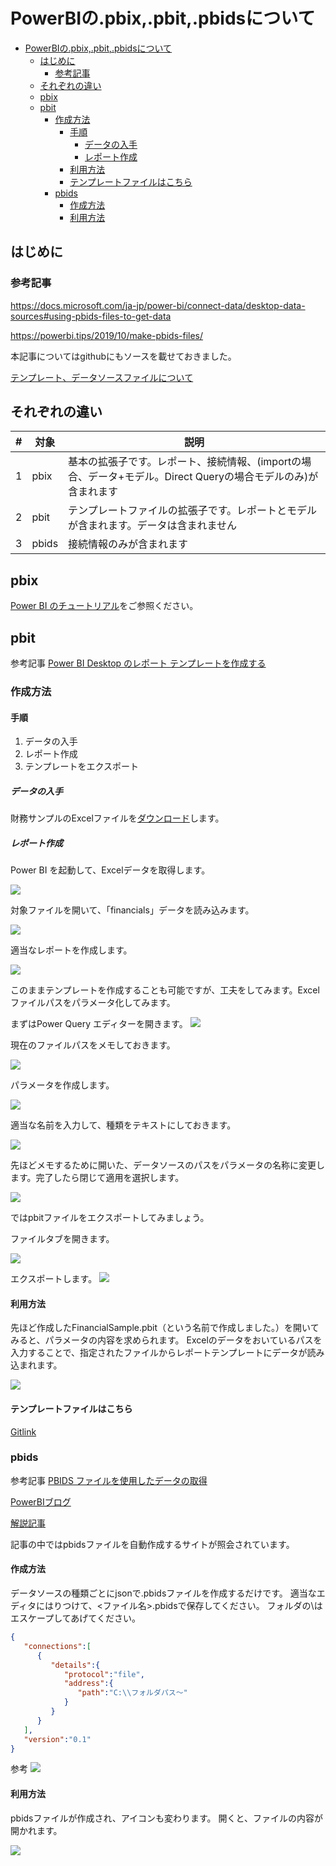 # PowerBIの.pbix,.pbit,.pbidsについて

<!-- TOC -->

- [PowerBIの.pbix,.pbit,.pbidsについて](#powerbiのpbixpbitpbidsについて)
    - [はじめに](#はじめに)
        - [参考記事](#参考記事)
    - [それぞれの違い](#それぞれの違い)
    - [pbix](#pbix)
    - [pbit](#pbit)
        - [作成方法](#作成方法)
            - [手順](#手順)
                - [データの入手](#データの入手)
                - [レポート作成](#レポート作成)
            - [利用方法](#利用方法)
            - [テンプレートファイルはこちら](#テンプレートファイルはこちら)
        - [pbids](#pbids)
            - [作成方法](#作成方法-1)
            - [利用方法](#利用方法-1)

<!-- /TOC -->


## はじめに


### 参考記事



https://docs.microsoft.com/ja-jp/power-bi/connect-data/desktop-data-sources#using-pbids-files-to-get-data

https://powerbi.tips/2019/10/make-pbids-files/


本記事についてはgithubにもソースを載せておきました。

[テンプレート、データソースファイルについて](https://github.com/ryoma-nagata/MyQiitaDocs/tree/master/PowerBI/%E3%83%86%E3%83%B3%E3%83%97%E3%83%AC%E3%83%BC%E3%83%88%E3%80%81%E3%83%87%E3%83%BC%E3%82%BF%E3%82%BD%E3%83%BC%E3%82%B9%E3%83%95%E3%82%A1%E3%82%A4%E3%83%AB%E3%81%AB%E3%81%A4%E3%81%84%E3%81%A6)

## それぞれの違い

| # | 対象  |説明  |
|---------|---------|---------|
|1|pbix|基本の拡張子です。レポート、接続情報、(importの場合、データ+モデル。Direct Queryの場合モデルのみ)が含まれます         |
|2|pbit|テンプレートファイルの拡張子です。レポートとモデルが含まれます。データは含まれません|
|3|pbids|接続情報のみが含まれます|

## pbix

[Power BI のチュートリアル](https://docs.microsoft.com/ja-jp/power-bi/create-reports/sample-datasets)をご参照ください。

## pbit

参考記事
[Power BI Desktop のレポート テンプレートを作成する](https://docs.microsoft.com/ja-jp/power-bi/create-reports/desktop-templates)

### 作成方法

#### 手順

1. データの入手
2. レポート作成
3. テンプレートをエクスポート

##### データの入手

財務サンプルのExcelファイルを[ダウンロード](https://docs.microsoft.com/ja-jp/power-bi/create-reports/sample-financial-download)します。

##### レポート作成

Power BI を起動して、Excelデータを取得します。

![](.\image\pbit01.png)

対象ファイルを開いて、「financials」データを読み込みます。

![](.\image\pbit02.png)

適当なレポートを作成します。

![](.\image\pbit03.png)

このままテンプレートを作成することも可能ですが、工夫をしてみます。Excelファイルパスをパラメータ化してみます。

まずはPower Query エディターを開きます。
![](.\image\pbit03-1.png)


現在のファイルパスをメモしておきます。

![](.\image\pbit03-1-1.png)

パラメータを作成します。

![](.\image\pbit03-2.png)

適当な名前を入力して、種類をテキストにしておきます。

![](.\image\pbit03-3.png)

先ほどメモするために開いた、データソースのパスをパラメータの名称に変更します。完了したら閉じて適用を選択します。

![](.\image\pbit03-4.png)


ではpbitファイルをエクスポートしてみましょう。

ファイルタブを開きます。

![](.\image\pbit04.png)

エクスポートします。
![](.\image\pbit05.png)


#### 利用方法

先ほど作成したFinancialSample.pbit（という名前で作成しました。）を開いてみると、パラメータの内容を求められます。
Excelのデータをおいているパスを入力することで、指定されたファイルからレポートテンプレートにデータが読み込まれます。

![](.\image\pbit06.png)

#### テンプレートファイルはこちら

[Gitlink](https://github.com/ryoma-nagata/MyQiitaDocs/tree/master/PowerBI/%E3%83%86%E3%83%B3%E3%83%97%E3%83%AC%E3%83%BC%E3%83%88%E3%80%81%E3%83%87%E3%83%BC%E3%82%BF%E3%82%BD%E3%83%BC%E3%82%B9%E3%83%95%E3%82%A1%E3%82%A4%E3%83%AB%E3%81%AB%E3%81%A4%E3%81%84%E3%81%A6/source)


### pbids

参考記事
[PBIDS ファイルを使用したデータの取得](https://docs.microsoft.com/ja-jp/power-bi/connect-data/desktop-data-sources#using-pbids-files-to-get-data)

[PowerBIブログ](https://powerbi.microsoft.com/en-us/blog/power-bi-desktop-october-2019-feature-summary/#pbids)

[解説記事](https://powerbi.tips/2019/10/make-pbids-files/)

記事の中ではpbidsファイルを自動作成するサイトが照会されています。


#### 作成方法

データソースの種類ごとにjsonで.pbidsファイルを作成するだけです。
適当なエディタにはりつけて、<ファイル名>.pbidsで保存してください。
フォルダの\はエスケープしてあげてください。

```json
{
   "connections":[
      {
         "details":{
            "protocol":"file",
            "address":{
               "path":"C:\\フォルダパス～"
            }
         }
      }
   ],
   "version":"0.1"
}
```

参考
![](.\image\pbids01.png)






#### 利用方法

pbidsファイルが作成され、アイコンも変わります。
開くと、ファイルの内容が開かれます。


![](.\image\pbids02.png)